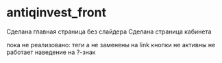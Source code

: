 # antiqinvest_front

Сделана главная страница без слайдера
Сделана страница кабинета

пока не реализовано:
теги а не заменены на link
кнопки не активны
не работает наведение на ?-знак

